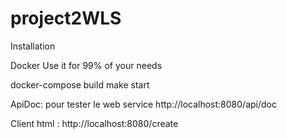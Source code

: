 # project2WLS

Installation

Docker
Use it for 99% of your needs

docker-compose build
make start

ApiDoc: pour tester le web service 
   http://localhost:8080/api/doc
    
Client html : 
    http://localhost:8080/create
